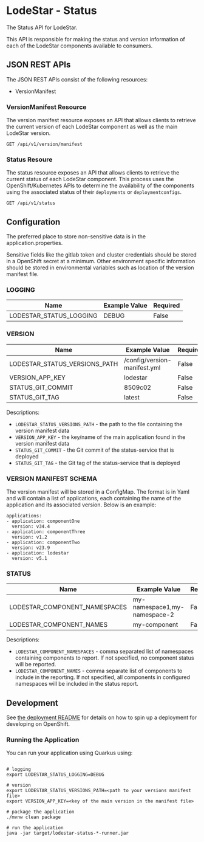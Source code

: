 # LodeStar - Status

The Status API for LodeStar.

This API is responsible for making the status and version information of each of the LodeStar components available to consumers.

## JSON REST APIs

The JSON REST APIs consist of the following resources:

* VersionManifest

### VersionManifest Resource

The version manifest resource exposes an API that allows clients to retrieve the current version of each LodeStar component as well as the main LodeStar version.

```
GET /api/v1/version/manifest
```

### Status Resoure

The status resource exposes an API that allows clients to retrieve the current status of each LodeStar component.  This process uses the OpenShift/Kubernetes APIs to determine the availability of the components using the associated status of their `deployments` or `deploymentconfigs`.

```
GET /api/v1/status
```

## Configuration

The preferred place to store non-sensitive data is in the application.properties.

Sensitive fields like the gitlab token and cluster credentials should be stored in a OpenShift secret at a minimum. Other environment specific information should be stored in environmental variables such as location of the version manifest file.

### LOGGING

| Name | Example Value | Required |
|------|---------------|----------|
| LODESTAR_STATUS_LOGGING | DEBUG | False |

### VERSION

| Name | Example Value | Required |
|------|---------------|----------|
| LODESTAR_STATUS_VERSIONS_PATH | /config/version-manifest.yml | False |
| VERSION_APP_KEY | lodestar | False |
| STATUS_GIT_COMMIT | 8509c02 | False |
| STATUS_GIT_TAG | latest | False |

Descriptions:

- `LODESTAR_STATUS_VERSIONS_PATH` - the path to the file containing the version manifest data
- `VERSION_APP_KEY` - the key/name of the main application found in the version manifest data
- `STATUS_GIT_COMMIT` - the Git commit of the status-service that is deployed
- `STATUS_GIT_TAG` - the Git tag of the status-service that is deployed

### VERSION MANIFEST SCHEMA

The version manifest will be stored in a ConfigMap.  The format is in Yaml and will contain a list of applications, each containing the name of the application and its associated version.  Below is an example:

```
applications:
- application: componentOne
  version: v34.4
- application: componentThree
  version: v1.2
- application: componentTwo
  version: v23.9
- application: lodestar
  version: v5.1
```

### STATUS

| Name | Example Value | Required |
|------|---------------|----------|
| LODESTAR_COMPONENT_NAMESPACES | my-namespace1,my-namespace-2 | False |
| LODESTAR_COMPONENT_NAMES | my-component | False |

Descriptions:

- `LODESTAR_COMPONENT_NAMESPACES` - comma separated list of namespaces containing components to report.  If not specified, no component status will be reported.
- `LODESTAR_COMPONENT_NAMES` - comma separate list of components to include in the reporting.  If not specified, all components in configured namespaces will be  included in the status report.

## Development

See [the deployment README](deployment/README.md) for details on how to spin up a deployment for developing on OpenShift.

### Running the Application 

You can run your application using Quarkus using:

```

# logging
export LODESTAR_STATUS_LOGGING=DEBUG

# version
export LODESTAR_STATUS_VERSIONS_PATH=<path to your versions manifest file>
export VERSION_APP_KEY=<key of the main version in the manifest file>

# package the application
./mvnw clean package

# run the application
java -jar target/lodestar-status-*-runner.jar
```


